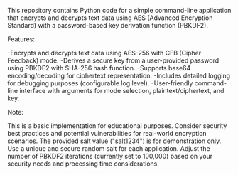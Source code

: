 This repository contains Python code for a simple command-line application that encrypts and decrypts text data using AES (Advanced Encryption Standard) with a password-based key derivation function (PBKDF2).

Features:

-Encrypts and decrypts text data using AES-256 with CFB (Cipher Feedback) mode.
-Derives a secure key from a user-provided password using PBKDF2 with SHA-256 hash function.
-Supports base64 encoding/decoding for ciphertext representation.
-Includes detailed logging for debugging purposes (configurable log level).
-User-friendly command-line interface with arguments for mode selection, plaintext/ciphertext, and key.


Note:

This is a basic implementation for educational purposes. Consider security best practices and potential vulnerabilities for real-world encryption scenarios.
The provided salt value ("salt1234") is for demonstration only. Use a unique and secure random salt for each application.
Adjust the number of PBKDF2 iterations (currently set to 100,000) based on your security needs and processing time considerations.
